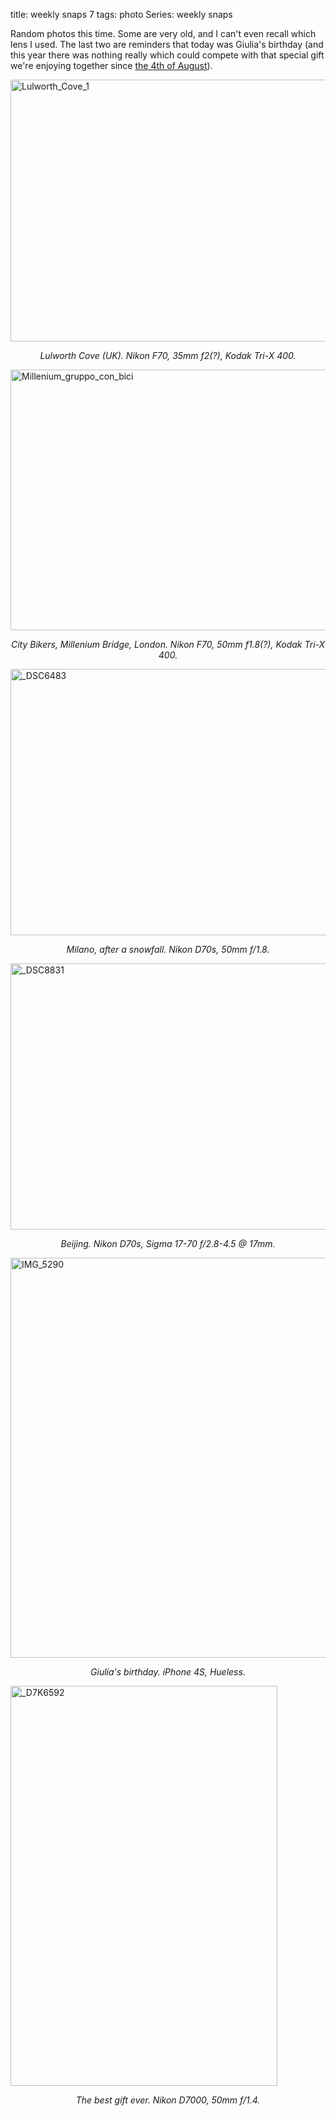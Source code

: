 title: weekly snaps 7
tags: photo
Series: weekly snaps


Random photos this time. Some are very old, and I can't even recall which lens I used. The last two are reminders that today was Giulia's birthday (and this year there was nothing really which could compete with that special gift we're enjoying together since [the 4th of August](http://aadm.github.com/2012-08-04-valentina.html)).

<a href="http://www.flickr.com/photos/aadm/8013660302/" title="Lulworth_Cove_1 by aadm, on Flickr"><img src="http://farm9.staticflickr.com/8296/8013660302_c2b97b5aa1_z.jpg" width="640" height="419" alt="Lulworth_Cove_1"></a>
<center><i>Lulworth Cove (UK). Nikon F70, 35mm f2(?), Kodak Tri-X 400.</i></center>

<a href="http://www.flickr.com/photos/aadm/8013652414/" title="Millenium_gruppo_con_bici by aadm, on Flickr"><img src="http://farm9.staticflickr.com/8460/8013652414_4072de4ebe_z.jpg" width="640" height="417" alt="Millenium_gruppo_con_bici"></a>
<center><i>City Bikers, Millenium Bridge, London. Nikon F70, 50mm f1.8(?), Kodak Tri-X 400.</i></center>

<a href="http://www.flickr.com/photos/aadm/8013675756/" title="_DSC6483 by aadm, on Flickr"><img src="http://farm9.staticflickr.com/8452/8013675756_7bc2c172c0_z.jpg" width="640" height="426" alt="_DSC6483"></a>
<center><i>Milano, after a snowfall. Nikon D70s, 50mm f/1.8.</i></center>

<a href="http://www.flickr.com/photos/aadm/8013671913/" title="_DSC8831 by aadm, on Flickr"><img src="http://farm9.staticflickr.com/8453/8013671913_1c400fa5e6_z.jpg" width="640" height="426" alt="_DSC8831"></a>
<center><i>Beijing. Nikon D70s, Sigma 17-70 f/2.8-4.5 @ 17mm.</i></center>

<a href="http://www.flickr.com/photos/aadm/8013659493/" title="IMG_5290 by aadm, on Flickr"><img src="http://farm9.staticflickr.com/8438/8013659493_c92c2156b6_z.jpg" width="640" height="640" alt="IMG_5290"></a>
<center><i>Giulia's birthday. iPhone 4S, Hueless.</i></center>

<a href="http://www.flickr.com/photos/aadm/8013664811/" title="_D7K6592 by aadm, on Flickr"><img src="http://farm9.staticflickr.com/8458/8013664811_2ef9f324a7_z.jpg" width="427" height="640" alt="_D7K6592"></a>
<center><i>The best gift ever. Nikon D7000, 50mm f/1.4.</i></center>
